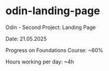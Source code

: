 # odin-landing-page
Odin - Second Project: Landing Page

Date: 21.05.2025

Progress on Foundations Course: ~60%

Hours working per day: ~4h
